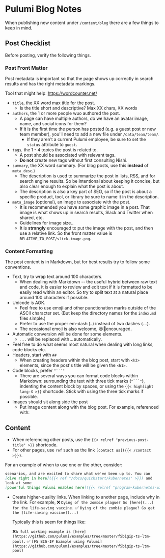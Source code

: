 # Pulumi Blog Notes

When publishing new content under `/content/blog` there are a few things to
keep in mind.

## Post Checklist

Before posting, verify the following things.

### Post Front Matter

Post metadata is important so that the page shows up correctly in search
results and has the right metadata markings.

Tool that might help: https://wordcounter.net/

- `title`, the XX word max title for the post.
  - Is the title short and descriptive? Max XX chars, XX words
- `authors`, the 1 or more people wuo authored the post.
  - A page can have multiple authors, do we have an avatar image, name, and
    social icons for them?
  - If it is the first time the person has posted (e.g. a guest post or new
    team member), you'll need to add a new file under `/data/team/team/`.
    - If they aren't a current Pulumi employee, be sure to set the `status`
      attribute to `guest`.
- `tags`, the 1 - 4 topics the post is related to.
  - A post should be associated with relevant tags.
  - **Do not** create new tags without first consulting Nishi.
- `summary`, the XX word summary. (For blog posts, use this **instead** of `meta_desc`.)
  - The description is used to summarize the post in lists, RSS, and for
    search engine results. So be intentional about keeping it concise, but
    also clear enough to explain what the post is about.
  - The description is also a key part of SEO, so if the post is about a
    specific product, tool, or library be sure to name it in the description.
- `meta_image` (optional), an image to associate with the post.
  - It is recommended you have some graphic image in a post. That image is what
    shows up in search results, Slack and Twitter when shared, etc.
  - Guidelines for image size...
  - It is **strongly** encouraged to put the image with the post, and then use
    a relative link. So the front matter value is `RELATIVE_TO_POST/slick-image.png`.

### Content Formatting

The post content is in Markdown, but for best results try to follow some conventions.

- Text, try to wrap text around 100 characters.
  - When dealing with Markdown -- the useful hybrid between raw text and code, it is
    easier to review and edit text if it is formatted to be easily read within an
    editor. So try to split text at a natural place around 100 characters if possible.
- Unicode is AOK.
  - Feel free to use emoji and other punctionation marks outside of the ASCII
    character set. (But keep the directory names for the `index.md` files simple.)
  - Prefer to use the proper em-dash (`—`) instead of two dashes (`--`).
  - The occasional emoji is also welcome, 😃🍹encouraged.
- Automatic conversion will be done for some elements.
  - `...` will be replaced with `…` automatically.
- Feel free to do what seems most natural when dealing with long links, code blocks
    etc.
- Headers, start with `##`
  - When creating headers within the blog post, start with `<h2>` elements, since the post's title
    will be given the `<h1>`.
- Code blocks, prefer `"```"`
  - There are several ways you can format code blocks within Markdown: surrounding the text with
    three tick marks (`"```"`), indenting the content block by spaces, or using the
    `{{< highlight lang-X >}}` shortcode. Stick with using the three tick marks if possible.
- Images should sit along side the post
  - Put image content along with the blog post. For example, referenced with:

## Content

- When referencing other posts, use the `{{< relref "previous-post-title" >}}` shortcode.
- For other pages, use `ref` such as the link `[contact us]({{< /contact >}})`.

For an example of when to use one or the other, consider:

```markdown
scenarios, and are excited to share what we've been up to. You can
[dive right in here]({{< ref "/docs/quickstart/kubernetes" >}}) and
look at some
[powerful things Pulumi enables here]({{< relref "program-kubernetes-with-11-cloud-native-pulumi-pearls" >}}).
```

- Create higher-quality links. When linking to another page, include why in the link. For example,
  ❌ `Dying of the zombie plague? Go [here](...) for the life-saving vaccine.`
  ✅ `Dying of the zombie plague? Go get the [life-saving vaccine](...)`

  Typically this is seem for things like:

  ❌`A full working example is [here](https://github.com/pulumi/examples/tree/master/f5bigip-ts-ltm-pool).`
  ✅ `[F5 BIG-IP Example using Pulumi](https://github.com/pulumi/examples/tree/master/f5bigip-ts-ltm-pool)`
